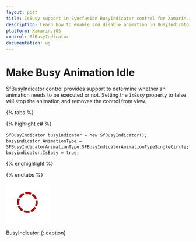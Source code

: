 ```yaml
---
layout: post
title: IsBusy support in Syncfusion BusyIndicator control for Xamarin.iOS
description: Learn how to enable and disable animation in BusyIndicator
platform: Xamarin.iOS
control: SfBusyIndicator
documentation: ug
---
```


# Make Busy Animation Idle

SfBusyIndicator control provides support to determine whether an animation needs to be executed or not. Setting the `IsBusy` property to false will stop the animation and removes the control from view. 

{% tabs %}

{% highlight c# %}

	SfBusyIndicator busyindicator = new SfBusyIndicator();
	busyindicator.AnimationType = SFBusyIndicatorAnimationType.SFBusyIndicatorAnimationTypeSingleCircle;
	busyindicator.IsBusy = true;

{% endhighlight %}

{% endtabs %}

![The IsBusy_img1](images/IsBusy_img1.png)                 

BusyIndicator
{:.caption}